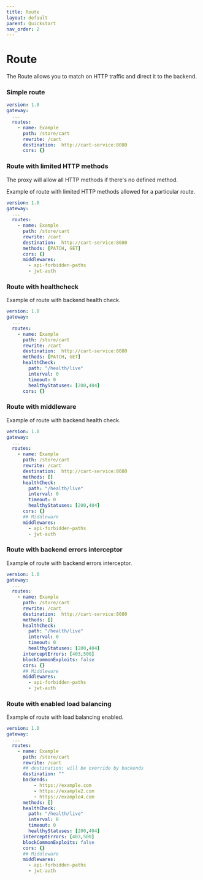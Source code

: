 ```yaml
---
title: Route
layout: default
parent: Quickstart
nav_order: 2
---
```



# Route

The Route allows you to match on HTTP traffic and direct it to the backend.

### Simple route

```yaml
version: 1.0
gateway:
  ...
  routes:
    - name: Example
      path: /store/cart
      rewrite: /cart
      destination:  http://cart-service:8080
      cors: {}
```
###  Route with limited HTTP methods
The proxy will allow all HTTP methods if there's no defined method.

Example of route with limited HTTP methods allowed for a particular route.

```yaml
version: 1.0
gateway:
  ...
  routes:
    - name: Example
      path: /store/cart
      rewrite: /cart
      destination:  http://cart-service:8080
      methods: [PATCH, GET]
      cors: {}
      middlewares:
        - api-forbidden-paths
        - jwt-auth
```

### Route with healthcheck

Example of route with backend health check.

```yaml
version: 1.0
gateway:
  ...
  routes:
    - name: Example
      path: /store/cart
      rewrite: /cart
      destination:  http://cart-service:8080
      methods: [PATCH, GET]
      healthCheck:
        path: "/health/live"
        interval: 0
        timeout: 0
        healthyStatuses: [200,404]
      cors: {}
```
### Route with middleware

Example of route with backend health check.

```yaml
version: 1.0
gateway:
  ...
  routes:
    - name: Example
      path: /store/cart
      rewrite: /cart
      destination:  http://cart-service:8080
      methods: []
      healthCheck:
        path: "/health/live"
        interval: 0
        timeout: 0
        healthyStatuses: [200,404]
      cors: {}
      ## Middleware
      middlewares:
        - api-forbidden-paths
        - jwt-auth
```
### Route with backend errors interceptor

Example of route with backend errors interceptor.

```yaml
version: 1.0
gateway:
  ...
  routes:
    - name: Example
      path: /store/cart
      rewrite: /cart
      destination:  http://cart-service:8080
      methods: []
      healthCheck:
        path: "/health/live"
        interval: 0
        timeout: 0
        healthyStatuses: [200,404]
      interceptErrors: [403,500]
      blockCommonExploits: false
      cors: {}
      ## Middleware
      middlewares:
        - api-forbidden-paths
        - jwt-auth
```
### Route with enabled load balancing

Example of route with load balancing enabled.

```yaml
version: 1.0
gateway:
  ...
  routes:
    - name: Example
      path: /store/cart
      rewrite: /cart
      ## destination: will be override by backends
      destination: ""
      backends:
          - https://example.com
          - https://example2.com
          - https://example4.com
      methods: []
      healthCheck:
        path: "/health/live"
        interval: 0
        timeout: 0
        healthyStatuses: [200,404]
      interceptErrors: [403,500]
      blockCommonExploits: false
      cors: {}
      ## Middleware
      middlewares:
        - api-forbidden-paths
        - jwt-auth
```